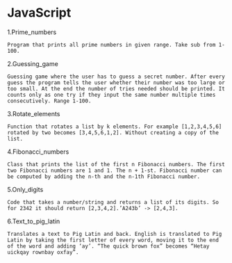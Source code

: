# JavaScript

1.Prime_numbers

	Program that prints all prime numbers in given range. Take sub from 1-100.

2.Guessing_game

	Guessing game where the user has to guess a secret number. After every guess the program tells the user whether their number was too large or too small. At the end the number of tries needed should be printed. It counts only as one try if they input the same number multiple times consecutively. Range 1-100.

3.Rotate_elements

	Function that rotates a list by k elements. For example [1,2,3,4,5,6] rotated by two becomes [3,4,5,6,1,2]. Without creating a copy of the list.

4.Fibonacci_numbers

	Class that prints the list of the first n Fibonacci numbers. The first two Fibonacci numbers are 1 and 1. The n + 1-st. Fibonacci number can be computed by adding the n-th and the n-1th Fibonacci number.

5.Only_digits

	Code that takes a number/string and returns a list of its digits. So for 2342 it should return [2,3,4,2].’A243b’ -> [2,4,3].

6.Text_to_pig_latin

	Translates a text to Pig Latin and back. English is translated to Pig Latin by taking the first letter of every word, moving it to the end of the word and adding ‘ay’. “The quick brown fox” becomes “Hetay uickqay rownbay oxfay”.